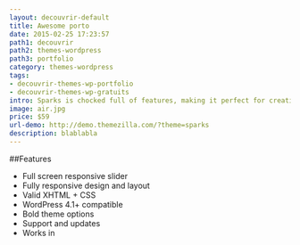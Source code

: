 ```yaml
---
layout: decouvrir-default
title: Awesome porto
date: 2015-02-25 17:23:57
path1: decouvrir
path2: themes-wordpress
path3: portfolio
category: themes-wordpress
tags:
- decouvrir-themes-wp-portfolio
- decouvrir-themes-wp-gratuits
intro: Sparks is chocked full of features, making it perfect for creative agencies, freelancers or businesses looking for a handsome, professional web presence.
image: air.jpg
price: $59
url-demo: http://demo.themezilla.com/?theme=sparks
description: blablabla
---
```


##Features
- Full screen responsive slider
- Fully responsive design and layout
- Valid XHTML + CSS
- WordPress 4.1+ compatible
- Bold theme options
- Support and updates
- Works in